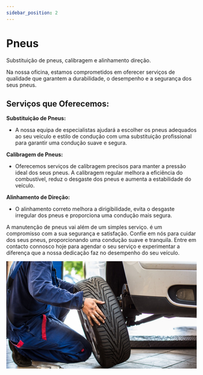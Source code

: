 ```yaml
---
sidebar_position: 2
---
```


# Pneus

Substituição de pneus, calibragem e alinhamento direção.

Na nossa oficina, estamos comprometidos em oferecer serviços de qualidade que garantem a durabilidade, o desempenho e a segurança dos seus pneus.

## **Serviços que Oferecemos:**

**Substituição de Pneus:**

- A nossa equipa de especialistas ajudará a escolher os pneus adequados ao seu veículo e estilo de condução com uma substituição profissional para garantir uma condução suave e segura.

**Calibragem de Pneus:**

- Oferecemos serviços de calibragem precisos para manter a pressão ideal dos seus pneus. A calibragem regular melhora a eficiência do combustível, reduz o desgaste dos pneus e aumenta a estabilidade do veículo.

**Alinhamento de Direção:**

- O alinhamento correto melhora a dirigibilidade, evita o desgaste irregular dos pneus e proporciona uma condução mais segura.

A manutenção de pneus vai além de um simples serviço. é um compromisso com a sua segurança e satisfação. Confie em nós para cuidar dos seus pneus, proporcionando uma condução suave e tranquila. Entre em contacto connosco hoje para agendar o seu serviço e experimentar a diferença que a nossa dedicação faz no desempenho do seu veículo.

![Pneus](./troca_de_pneu.jpg)
